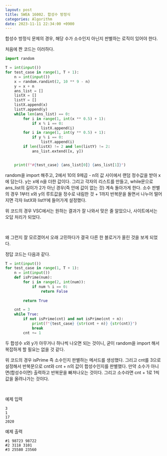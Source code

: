 ```yaml
---
layout: post
title: SWEA 16002. 합성수 방정식
categories: Algorithm
date: 2023-11-11 22:34:00 +0900
---
```

합성수 방정식 문제의 경우, 해당 수가 소수인지 아닌지 판별하는 로직이 있어야 한다.

처음에 짠 코드는 이러하다.

```python
import random

T = int(input())
for test_case in range(1, T + 1):
    n = int(input())
    x = random.randint(2, 10 ** 9 - n)
    y = x + n
    ans_list = []
    listX = []
    listY = []
    listX.append(x)
    listY.append(y)
    while len(ans_list) == 0:
        for i in range(1, int(x ** 0.5) + 1):
            if x % i == 0:
                listX.append(i)
        for i in range(1, int(y ** 0.5) + 1):
            if y % i == 0:
                listY.append(i)
        if len(listX) != 2 and len(listY) != 2:
            ans_list.extend([x, y])
    

    print(f"#{test_case} {ans_list[0]} {ans_list[1]}")
```

random을 import 해주고, 2에서 10의 9제곱 - n의 값 사이에서 랜덤 정수값을 받아 x에 담는다. y는 x에 n을 더한 값이다. 그리고 각자의 리스트를 만들고, while문으로 ans_list의 길이가 2가 아닌 경우(즉 안에 값이 없는 것) 계속 돌아가게 한다. 소수 판별의 경우 1부터 x와 y의 루트값을 정수로 내림한 것 + 1까지 반복문을 돌면서 나누어 떨어지면 각자 listX와 listY에 들어가게 설정했다.

위 코드의 경우 VSC에서는 원하는 결과가 잘 나와서 맞은 줄 알았으나, 사이트에서는 오답 처리가 되었다.

<br>

왜 그런지 잘 모르겠어서 오래 고민하다가 결국 다른 한 블로거가 올린 것을 보게 되었다.

정답 코드는 다음과 같다.

```python
T = int(input())
for test_case in range(1, T + 1):
    n = int(input())
    def isPrime(num):
        for i in range(2, int(num)):
            if num % i == 0:
                return False
            
        return True

    cnt = 3
    while True:
        if not isPrime(cnt) and not isPrime(cnt + n):
            print(f"{test_case} {str(cnt + n)} {str(cnt)}")
            break
        cnt += 1
```

두 합성수 x와 y가 아무거나 하나씩 나오면 되는 것이니, 굳이 random을 import 해서 복잡하게 할 필요는 없을 것 같다.

위 코드의 경우 isPrime 즉 소수인지 판별하는 메서드를 생성했다. 그리고 cnt를 3으로 설정해서 반복문으로 cnt와 cnt + n의 값이 합성수인지를 판별했다. 만약 소수가 아니면(합성수이면) 출력하고 반복문을 빠져나오는 것이다. 그리고 소수라면 cnt + 1로 1씩 값을 올려나가는 것이다.

<br>

예제 입력

```
3
1
17
2020
```

예제 출력

```
#1 98723 98722
#2 3118 3101
#3 25580 23560
```